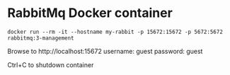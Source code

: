 ﻿# RabbitMq Docker container

`docker run --rm -it --hostname my-rabbit -p 15672:15672 -p 5672:5672 rabbitmq:3-management`

Browse to http://localhost:15672
username: guest
password: guest

Ctrl+C to shutdown container